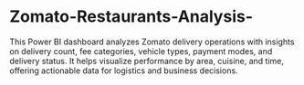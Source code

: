 # Zomato-Restaurants-Analysis-
This Power BI dashboard analyzes Zomato delivery operations with insights on delivery count, fee categories, vehicle types, payment modes, and delivery status. It helps visualize performance by area, cuisine, and time, offering actionable data for logistics and business decisions.
